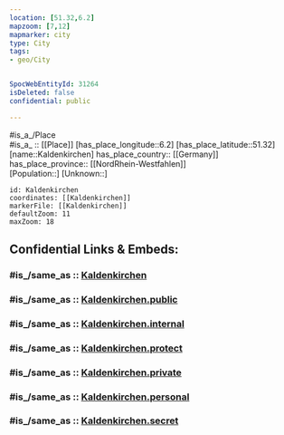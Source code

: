 ```yaml
---
location: [51.32,6.2] 
mapzoom: [7,12] 
mapmarker: city 
type: City
tags:
- geo/City


SpocWebEntityId: 31264
isDeleted: false
confidential: public

---
```

#is_a_/Place  
#is_a_ :: [[Place]] 
[has_place_longitude::6.2] 
[has_place_latitude::51.32] 
[name::Kaldenkirchen] 
has_place_country:: [[Germany]]  
has_place_province:: [[NordRhein-Westfahlen]]  
[Population::] 
[Unknown::] 


```leaflet
id: Kaldenkirchen
coordinates: [[Kaldenkirchen]] 
markerFile: [[Kaldenkirchen]] 
defaultZoom: 11 
maxZoom: 18
```


## Confidential Links & Embeds: 

### #is_/same_as :: [Kaldenkirchen](/_Standards/Earth/Continent/Europe/Europe~Central/Germany/Germany~West/Nordrhein-Westfalen/counties~NW/Viersen/cities~Viersen/Nettetal/Kaldenkirchen.md) 

### #is_/same_as :: [Kaldenkirchen.public](/_public/Earth/Continent/Europe/Europe~Central/Germany/Germany~West/Nordrhein-Westfalen/counties~NW/Viersen/cities~Viersen/Nettetal/Kaldenkirchen.public.md) 

### #is_/same_as :: [Kaldenkirchen.internal](/_internal/Earth/Continent/Europe/Europe~Central/Germany/Germany~West/Nordrhein-Westfalen/counties~NW/Viersen/cities~Viersen/Nettetal/Kaldenkirchen.internal.md) 

### #is_/same_as :: [Kaldenkirchen.protect](/_protect/Earth/Continent/Europe/Europe~Central/Germany/Germany~West/Nordrhein-Westfalen/counties~NW/Viersen/cities~Viersen/Nettetal/Kaldenkirchen.protect.md) 

### #is_/same_as :: [Kaldenkirchen.private](/_private/Earth/Continent/Europe/Europe~Central/Germany/Germany~West/Nordrhein-Westfalen/counties~NW/Viersen/cities~Viersen/Nettetal/Kaldenkirchen.private.md) 

### #is_/same_as :: [Kaldenkirchen.personal](/_personal/Earth/Continent/Europe/Europe~Central/Germany/Germany~West/Nordrhein-Westfalen/counties~NW/Viersen/cities~Viersen/Nettetal/Kaldenkirchen.personal.md) 

### #is_/same_as :: [Kaldenkirchen.secret](/_secret/Earth/Continent/Europe/Europe~Central/Germany/Germany~West/Nordrhein-Westfalen/counties~NW/Viersen/cities~Viersen/Nettetal/Kaldenkirchen.secret.md)

